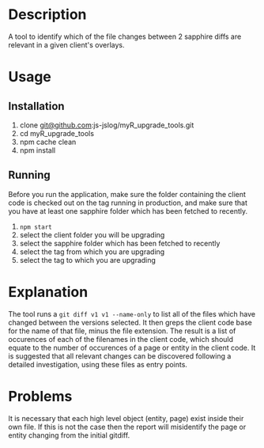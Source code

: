 # Description
A tool to identify which of the file changes between 2 sapphire diffs are relevant in a given client's overlays.

# Usage
## Installation
1. clone git@github.com:js-jslog/myR_upgrade_tools.git
2. cd myR_upgrade_tools
3. npm cache clean
4. npm install

## Running
Before you run the application, make sure the folder containing the client code is checked out on the tag running in production, and make sure that you have at least one sapphire folder which has been fetched to recently.

1. `npm start`
2. select the client folder you will be upgrading
3. select the sapphire folder which has been fetched to recently
4. select the tag from which you are upgrading
5. select the tag to which you are upgrading

# Explanation
The tool runs a `git diff v1 v1 --name-only` to list all of the files which have changed between the versions selected.
It then greps the client code base for the name of that file, minus the file extension.
The result is a list of occurences of each of the filenames in the client code, which should equate to the number of occurences of a page or entity in the client code.
It is suggested that all relevant changes can be discovered following a detailed investigation, using these files as entry points.


# Problems
It is necessary that each high level object (entity, page) exist inside their own file. If this is not the case then the report will misidentify the page or entity changing from the initial gitdiff.
